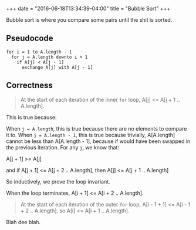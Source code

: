 +++
date = "2016-06-18T13:34:39-04:00"
title = "Bubble Sort"
+++

Bubble sort is where you compare some pairs until the shit is sorted.

## Pseudocode

```
for i = 1 to A.length - 1
  for j = A.length downto i + 1
    if A[j] < A[j - 1]
      exchange A[j] with A[j - 1]
```

## Correctness

> At the start of each iteration of the inner `for` loop, A[j] <= A[j + 1 .. A.length].

This is true because:

When `j = A.length`, this is true because there are no elements to compare it to.
When `j = A.length - 1`, this is true because trivially, A[A.length] cannot be less than A[A.length - 1], because if would have been swapped in the previous iteration.
For any `j`, we know that:

A[j + 1] >= A[j]

and if A[j + 1] <= A[j + 2 .. A.length], then A[j] <= A[j + 1 .. A.length]

So inductively, we prove the loop invariant.

When the loop terminates, A[i + 1] <= A[i + 2 .. A.length].

> At the start of each iteration of the outer `for` loop, A[i - 1 + 1] <= A[i - 1 + 2 .. A.length], so A[i] <= A[i + 1 .. A.length].

Blah dee blah.

